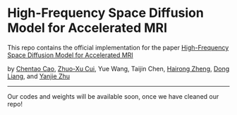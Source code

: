 # High-Frequency Space Diffusion Model for Accelerated MRI
This repo contains the official implementation for the paper [High-Frequency Space Diffusion Model for Accelerated MRI](https://arxiv.org/pdf/2208.05481.pdf)

by [Chentao Cao](https://scholar.google.com/citations?user=vZPl_oQAAAAJ&hl=en), [Zhuo-Xu Cui](https://zhuoxucui.github.io/index.html), Yue Wang, Taijin Chen, [Hairong Zheng](https://scholar.google.com/citations?user=gcRVqJsAAAAJ&hl=zh-CN), [Dong Liang](https://scholar.google.com/citations?user=3cAJWoIAAAAJ&hl=en), and [Yanjie Zhu](https://scholar.google.com/citations?user=rLuAKKUAAAAJ&hl=zh-CN)

--------------------
Our codes and weights will be available soon, once we have cleaned our repo!